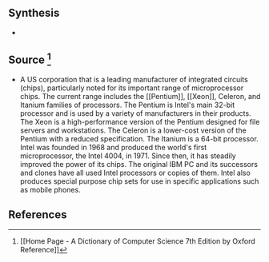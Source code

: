 ## Synthesis
- 
## Source [^1]
- A US corporation that is a leading manufacturer of integrated circuits (chips), particularly noted for its important range of microprocessor chips. The current range includes the [[Pentium]], [[Xeon]], Celeron, and Itanium families of processors. The Pentium is Intel's main 32-bit processor and is used by a variety of manufacturers in their products. The Xeon is a high-performance version of the Pentium designed for file servers and workstations. The Celeron is a lower-cost version of the Pentium with a reduced specification. The Itanium is a 64-bit processor. Intel was founded in 1968 and produced the world's first microprocessor, the Intel 4004, in 1971. Since then, it has steadily improved the power of its chips. The original IBM PC and its successors and clones have all used Intel processors or copies of them. Intel also produces special purpose chip sets for use in specific applications such as mobile phones.
## References

[^1]: [[Home Page - A Dictionary of Computer Science 7th Edition by Oxford Reference]]